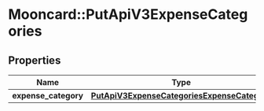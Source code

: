# Mooncard::PutApiV3ExpenseCategories

## Properties
Name | Type | Description | Notes
------------ | ------------- | ------------- | -------------
**expense_category** | [**PutApiV3ExpenseCategoriesExpenseCategory**](PutApiV3ExpenseCategoriesExpenseCategory.md) |  | 


